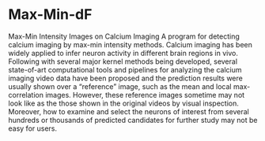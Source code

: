 # Max-Min-dF
Max-Min Intensity Images on Calcium Imaging
A program for detecting calcium imaging by max-min intensity methods. Calcium imaging has been widely applied to infer neuron activity in different brain regions in vivo. Following with several major kernel methods being developed, several state-of-art computational tools and pipelines for analyzing the calcium imaging video data have been proposed and the prediction results were usually shown over a “reference” image, such as the mean and local max-correlation images. However, these reference images sometime may not look like as the those shown in the original videos by visual inspection. Moreover, how to examine and select the neurons of interest from several hundreds or thousands of predicted candidates for further study may not be easy for users.
